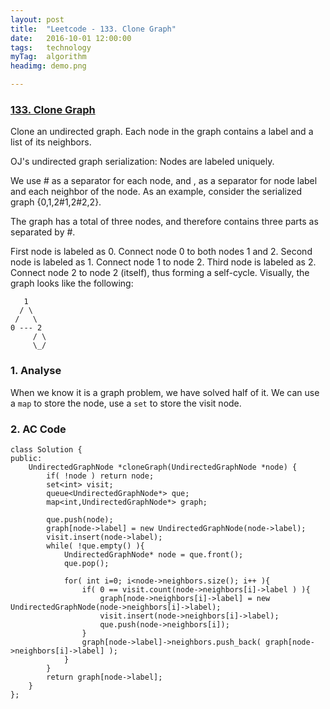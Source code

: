 ```yaml
---
layout: post
title:  "Leetcode - 133. Clone Graph"
date:   2016-10-01 12:00:00
tags:	technology
myTag:	algorithm
headimg: demo.png

---
```


### [133. Clone Graph](https://leetcode.com/problems/clone-graph/)

Clone an undirected graph. Each node in the graph contains a label and a list of its neighbors.


OJ's undirected graph serialization:
Nodes are labeled uniquely.

We use # as a separator for each node, and , as a separator for node label and each neighbor of the node.
As an example, consider the serialized graph {0,1,2#1,2#2,2}.

The graph has a total of three nodes, and therefore contains three parts as separated by #.

First node is labeled as 0. Connect node 0 to both nodes 1 and 2.
Second node is labeled as 1. Connect node 1 to node 2.
Third node is labeled as 2. Connect node 2 to node 2 (itself), thus forming a self-cycle.
Visually, the graph looks like the following:

       1
      / \
     /   \
    0 --- 2
         / \
         \_/

### 1. Analyse

When we know it is a graph problem, we have solved half of it. We can use a `map` to store the node, use a `set` to store the visit node.
 
### 2. AC Code

	class Solution {
	public:
	    UndirectedGraphNode *cloneGraph(UndirectedGraphNode *node) {
			if( !node ) return node;
			set<int> visit;
			queue<UndirectedGraphNode*> que;
			map<int,UndirectedGraphNode*> graph;			 
			
			que.push(node);
			graph[node->label] = new UndirectedGraphNode(node->label);
			visit.insert(node->label);
			while( !que.empty() ){
				UndirectedGraphNode* node = que.front();	
				que.pop();

				for( int i=0; i<node->neighbors.size(); i++ ){
					if( 0 == visit.count(node->neighbors[i]->label ) ){
						graph[node->neighbors[i]->label] = new UndirectedGraphNode(node->neighbors[i]->label);
						visit.insert(node->neighbors[i]->label);
						que.push(node->neighbors[i]);
					}
					graph[node->label]->neighbors.push_back( graph[node->neighbors[i]->label] );
				}
			}
			return graph[node->label];
	    }
	};

